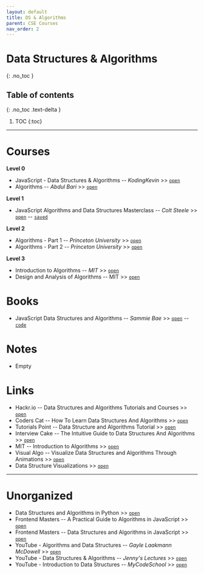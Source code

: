 ```yaml
---
layout: default
title: DS & Algorithms
parent: CSE Courses
nav_order: 2
---
```


# Data Structures & Algorithms
{: .no_toc }

## Table of contents
{: .no_toc .text-delta }

1. TOC
{:toc}

---

# Courses

__Level 0__

- JavaScript - Data Structures & Algorithms -- *KodingKevin* >> [`open`](https://www.youtube.com/watch?v=LuXCJxY7nPE&list=PLn2ipk-jqgZiAHiA70hOxAj8RMUeqYNK3)
- Algorithms -- *Abdul Bari* >> [`open`](https://www.youtube.com/playlist?list=PLDN4rrl48XKpZkf03iYFl-O29szjTrs_O)

__Level 1__

- JavaScript Algorithms and Data Structures Masterclass -- *Colt Steele* >> [`open`](https://www.udemy.com/course/js-algorithms-and-data-structures-masterclass/) -- [`saved`](file:///media/rishi/d057170c-fade-44e6-a98a-5028064c1c84/Courses/[FreeCourseSite.com]%20Udemy%20-%20JavaScript%20Algorithms%20and%20Data%20Structures%20Masterclass/)

__Level 2__

- Algorithms - Part 1 -- *Princeton University* >> [`open`](https://www.coursera.org/learn/algorithms-part1/home/welcome)
- Algorithms - Part 2 -- *Princeton University* >> [`open`](https://www.coursera.org/learn/algorithms-part2/home/welcome)

__Level 3__

- Introduction to Algorithms -- *MIT* >> [`open`](https://ocw.mit.edu/courses/electrical-engineering-and-computer-science/6-006-introduction-to-algorithms-fall-2011/lecture-videos/)
- Design and Analysis of Algorithms -- MIT >> [`open`](https://ocw.mit.edu/courses/electrical-engineering-and-computer-science/6-046j-design-and-analysis-of-algorithms-spring-2015/lecture-videos/)

# Books

- JavaScript Data Structures and Algorithms -- *Sammie Bae* >> [`open`](https://www.apress.com/gp/book/9781484239872) -- [`code`](https://github.com/Apress/js-data-structures-and-algorithms)

# Notes

- Empty

# Links

- Hackr.io -- Data Structures and Algorithms Tutorials and Courses >> [`open`](https://hackr.io/tutorials/learn-data-structures-algorithms)
- Coders Cat -- How To Learn Data Structures And Algorithms >> [`open`](https://coderscat.com/how-to-learn-data-structures-and-algorithms)
- Tutorials Point -- Data Structure and Algorithms Tutorial >> [`open`](https://www.tutorialspoint.com/data_structures_algorithms/index.htm)
- Interview Cake -- The Intuitive Guide to Data Structures And Algorithms >> [`open`](https://www.interviewcake.com/data-structures-and-algorithms-guide)
- MIT -- Introduction to Algorithms >> [`open`](https://ocw.mit.edu/courses/electrical-engineering-and-computer-science/6-006-introduction-to-algorithms-fall-2011/lecture-videos/)
- Visual Algo -- Visualize Data Structures and Algorithms Through Animations >> [`open`](https://visualgo.net/en)
- Data Structure Visualizations >> [`open`](https://www.cs.usfca.edu/~galles/visualization/Algorithms.html)

---

# Unorganized

<!-- TBD -->
<!-- {: .label .label-green} -->

- Data Structures and Algorithms in Python >> [`open`](https://classroom.udacity.com/courses/ud513)
- Frontend Masters -- A Practical Guide to Algorithms in JavaScript >> [`open`](https://frontendmasters.com/courses/practical-algorithms/)
- Frontend Masters -- Data Structures and Algorithms in JavaScript >> [`open`](https://frontendmasters.com/courses/data-structures-algorithms/)
- YouTube - Algorithms and Data Structures -- *Gayle Laakmann McDowell* >> [`open`](https://www.youtube.com/watch?v=njTh_OwMljA&list=PLLXdhg_r2hKA7DPDsunoDZ-Z769jWn4R8)
- YouTube - Data Structures & Algorithms -- *Jenny's Lectures* >> [`open`](https://www.youtube.com/watch?v=AT14lCXuMKI&list=PLdo5W4Nhv31bbKJzrsKfMpo_grxuLl8LU)
- YouTube - Introduction to Data Structures -- *MyCodeSchool* >> [`open`](https://www.youtube.com/watch?v=92S4zgXN17o&list=PL2_aWCzGMAwI3W_JlcBbtYTwiQSsOTa6P)
